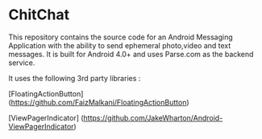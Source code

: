 ChitChat
========

This repository contains the source code for an Android Messaging Application with the ability to send ephemeral photo,video and text messages.
It is built for Android 4.0+ and uses Parse.com as the backend service.

It uses the following 3rd party libraries : 

[FloatingActionButton] (https://github.com/FaizMalkani/FloatingActionButton)

[ViewPagerIndicator] (https://github.com/JakeWharton/Android-ViewPagerIndicator)
